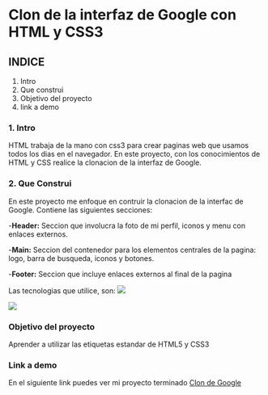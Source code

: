 # Clon de la interfaz de Google con HTML y CSS3

## INDICE
1. Intro
2. Que construi
3. Objetivo del proyecto
4. link a demo

### 1. Intro
HTML trabaja de la mano con css3 para crear paginas web que usamos todos los dias en el navegador. En este proyecto, con los conocimientos de HTML y CSS realice la clonacion de la interfaz de Google.

### 2. Que Construi
En este proyecto me enfoque en contruir la clonacion de la interfac de Google.
Contiene las siguientes secciones:

-**Header:** Seccion que involucra la foto de mi perfil, iconos y menu con enlaces externos.

-**Main:** Seccion del contenedor para los elementos centrales de la pagina: logo, barra de busqueda, iconos y botones.

-**Footer:** Seccion que incluye enlaces externos al final de la pagina

Las tecnologias que utilice, son:
<img src="https://img.shields.io/badge/HTMLS-E34F26?style-for-the-badge&logo-html5&logoColor=white" />

<img src="https://img.shields.io/badge/CSS3-157286/style-for-the-badge&logo-css3&logoColor=white" />


### Objetivo del proyecto 
Aprender a utilizar las etiquetas estandar de HTML5 y CSS3

### Link a demo
En el siguiente link puedes ver mi proyecto terminado [Clon de Google](#)
